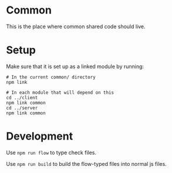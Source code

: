 Common
======
This is the place where common shared code should live.

Setup
=====
Make sure that it is set up as a linked module by running:

```
# In the current common/ directory
npm link

# In each module that will depend on this
cd ../client
npm link common
cd ../server
npm link common
```

Development
===========
Use `npm run flow` to type check files.

Use `npm run build` to build the flow-typed files into normal js files.
